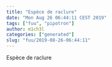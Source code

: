 ```yaml
---
title: "Espèce de raclure"
date: "Mon Aug 26 06:44:11 CEST 2019"
tags: ["fuu", "pipotron"]
author: m1ch3l
categories: ["generated"]
slug: "fuu/2019-08-26-06:44:11"
---
```


Espèce de raclure
